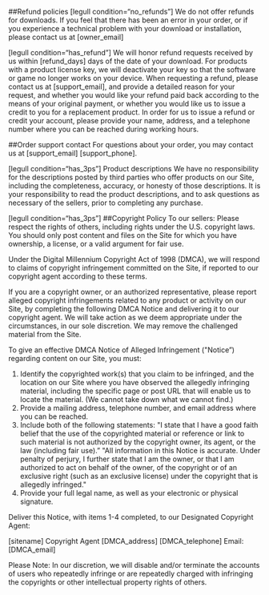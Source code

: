 
##Refund policies
[legull condition=“no_refunds”]
We do not offer refunds for downloads.  If you feel that there has been an error in your order, or if you experience a technical problem with your download or installation, please contact us at [owner_email]

[legull condition=“has_refund”]
We will honor refund requests received by us within [refund_days] days of the date of your download.  For products with a product license key, we will deactivate your key so that the software or game no longer works on your device. When requesting a refund, please contact us at [support_email], and provide a detailed reason for your request, and whether you would like your refund paid back according to the means of your original payment, or whether you would like us to issue a credit to you for a replacement product.  In order for us to issue a refund or credit your account, please provide your name, address, and a telephone number where you can be reached during working hours.

##Order support contact
For questions about your order, you may contact us at [support_email] [support_phone].

[legull condition=“has_3ps”]
Product descriptions
We have no responsibility for the descriptions posted by third parties who offer products on our Site, including the completeness, accuracy, or honesty of those descriptions.  It is your responsibility to read the product descriptions, and to ask questions as necessary of the sellers, prior to completing any purchase.

[legull condition=“has_3ps”]
##Copyright Policy
To our sellers:  Please respect the rights of others, including rights under the U.S. copyright laws. You should only post content and files on the Site for which you have ownership, a license, or a valid argument for fair use.

Under the Digital Millennium Copyright Act of 1998 (DMCA), we will respond to claims of copyright infringement committed on the Site, if reported to our copyright agent according to these terms.

If you are a copyright owner, or an authorized representative, please report alleged copyright infringements related to any product or activity on our Site, by completing the following DMCA Notice and delivering it to our copyright agent. We will take action as we deem appropriate under the circumstances, in our sole discretion.  We may remove the challenged material from the Site.

To give an effective DMCA Notice of Alleged Infringement ("Notice”) regarding content on our Site, you must:

  1. Identify the copyrighted work(s) that you claim to be infringed, and the location on our Site where you have observed the allegedly infringing material, including the specific page or post URL that will enable us to locate the material.  (We cannot take down what we cannot find.)
  2. Provide a mailing address, telephone number, and email address where you can be reached.
  3. Include both of the following statements:
"I state that I have a good faith belief that the use of the copyrighted material or reference or link to such material is not authorized by the copyright owner, its agent, or the law (including fair use).”
"All information in this Notice is accurate.  Under penalty of perjury, I further state that I am the owner, or that I am authorized to act on behalf of the owner, of the copyright or of an exclusive right (such as an exclusive license) under the copyright that is allegedly infringed."
  4. Provide your full legal name, as well as your electronic or physical signature.

Deliver this Notice, with items 1-4 completed, to our Designated Copyright Agent:

[sitename] Copyright Agent
[DMCA_address]
[DMCA_telephone]
Email: [DMCA_email]

Please Note:  In our discretion, we will disable and/or terminate the accounts of users who repeatedly infringe or are repeatedly charged with infringing the copyrights or other intellectual property rights of others.